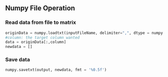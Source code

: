 ## Numpy File Operation


### Read data from file to matrix

```python
originData = numpy.loadtxt(inputFileName, delimiter=",", dtype = numpy.float64)
#column: the target column wanted
data = originData[:,column]
newdata = []
```

### Save data
```python
numpy.savetxt(output, newdata, fmt = '%0.5f')
```
